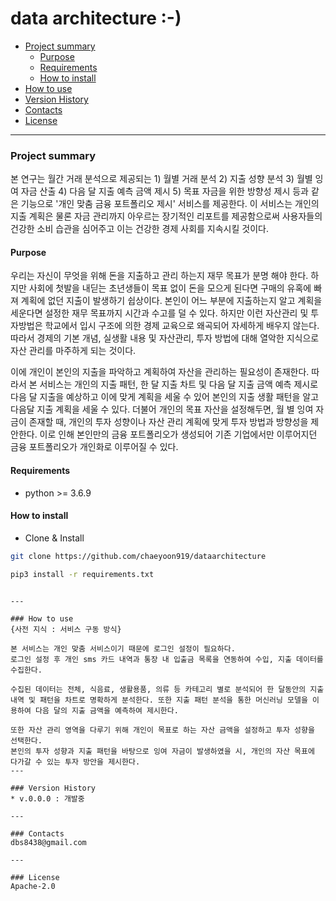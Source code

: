 # data architecture :-)
- [Project summary](#da-design-server)
  - [Purpose](#purpose)
  - [Requirements](#requirements)
  - [How to install](#how-to-install)
- [How to use](#how-to-use)
- [Version History](#version-history)
- [Contacts](#contacts)
- [License](#license)

---

### Project summary
본 연구는 월간 거래 분석으로 제공되는 1) 월별 거래 분석 2) 지출 성향 분석 3) 월별 잉여 자금 산출 4) 다음 달 지출 예측 금액 제시 5) 목표 자금을 위한 방향성 제시 등과 같은 기능으로 '개인 맞춤 금융 포트폴리오 제시' 서비스를 제공한다. 이 서비스는 개인의 지출 계획은 물론 자금 관리까지 아우르는 장기적인 리포트를 제공함으로써 사용자들의 건강한 소비 습관을 심어주고 이는 건강한 경제 사회를 지속시킬 것이다.

#### Purpose
우리는 자신이 무엇을 위해 돈을 지출하고 관리 하는지 재무 목표가 분명 해야 한다. 하지만 사회에 첫발을 내딛는 초년생들이 목표 없이 돈을 모으게 된다면 구매의 유혹에 빠져 계획에 없던 지출이 발생하기 쉽상이다. 본인이 어느 부분에 지출하는지 알고 계획을 세운다면 설정한 재무 목표까지 시간과 수고를 덜 수 있다. 하지만 이런 자산관리 및 투자방법은 학교에서 입시 구조에 의한 경제 교육으로 왜곡되어 자세하게 배우지 않는다. 따라서 경제의 기본 개념, 실생활 내용 및 자산관리, 투자 방법에 대해 열악한 지식으로 자산 관리를 마주하게 되는 것이다.

이에 개인이 본인의 지출을 파악하고 계획하여 자산을 관리하는 필요성이 존재한다. 따라서 본 서비스는 개인의 지출 패턴, 한 달 지출 차트 및 다음 달 지출 금액 예측 제시로 다음 달 지출을 예상하고 이에 맞게 계획을 세울 수 있어 본인의 지출 생활 패턴을 알고 다음달 지출 계획을 세울 수 있다. 더불어 개인의 목표 자산을 설정해두면, 월 별 잉여 자금이 존재할 때, 개인의 투자 성향이나 자산 관리 계획에 맞게 투자 방법과 방향성을 제안한다. 이로 인해 본인만의 금융 포트폴리오가 생성되어 기존 기업에서만 이루어지던 금융 포트폴리오가 개인화로 이루어질 수 있다.

#### Requirements
* python >= 3.6.9

#### How to install
* Clone & Install

```sh
git clone https://github.com/chaeyoon919/dataarchitecture

pip3 install -r requirements.txt
```

```

---

### How to use
{사전 지식 : 서비스 구동 방식}

본 서비스는 개인 맞춤 서비스이기 때문에 로그인 설정이 필요하다.
로그인 설정 후 개인 sms 카드 내역과 통장 내 입출금 목록을 연동하여 수입, 지출 데이터를 수집한다.

수집된 데이터는 전체, 식음료, 생활용품, 의류 등 카테고리 별로 분석되어 한 달동안의 지출 내역 및 패턴을 차트로 명확하게 분석한다. 또한 지출 패턴 분석을 통한 머신러닝 모델을 이용하여 다음 달의 지출 금액을 예측하여 제시한다. 

또한 자산 관리 영역을 다루기 위해 개인이 목표로 하는 자산 금액을 설정하고 투자 성향을 선택한다.
본인의 투자 성향과 지출 패턴을 바탕으로 잉여 자금이 발생하였을 시, 개인의 자산 목표에 다가갈 수 있는 투자 방안을 제시한다.
---

### Version History
* v.0.0.0 : 개발중

---

### Contacts
dbs8438@gmail.com

---

### License
Apache-2.0

